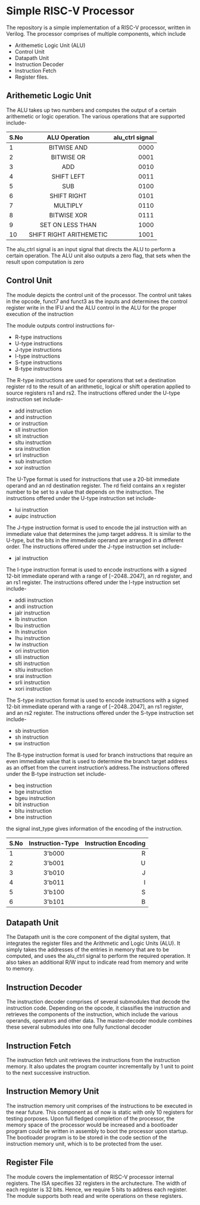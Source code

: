 # Simple RISC-V Processor

The repository is a simple implementation of a RISC-V processor, written in Verilog. 
The processor comprises of multiple components, which include

+ Arithemetic Logic Unit (ALU)
+ Control Unit
+ Datapath Unit
+ Instruction Decoder
+ Instruction Fetch
+ Register files.

## Arithemetic Logic Unit
<p> The ALU takes up two numbers and computes the output of a certain arithemetic or logic operation. The various operations that are supported include-
  
| S.No |  ALU Operation  | alu_ctrl signal |
|:-----|:---------------:|----------------:|
| 1 | BITWISE AND | 0000 |
| 2 | BITWISE OR | 0001  |
| 3 | ADD | 0010 |
| 4 | SHIFT LEFT | 0011 |
| 5 | SUB | 0100 |
| 6 | SHIFT RIGHT | 0101 |
| 7 | MULTIPLY | 0110 |
| 8 | BITWISE XOR | 0111 |
| 9 | SET ON LESS THAN | 1000 |
| 10 | SHIFT RIGHT ARITHEMETIC | 1001 |

The alu_ctrl signal is an input signal that directs the ALU to perform a certain operation.
The ALU unit also outputs a zero flag, that sets when the result upon computation is zero

## Control Unit
The module depicts the control unit of the processor. 
The control unit takes in the opcode, funct7 and funct3 as the inputs and determines the control register write in 
the IFU and the ALU control in the ALU for the proper execution of the instruction

The module outputs control instructions for-
+ R-type instructions 
+ U-type instructions 
+ J-type instructions
+ I-type instructions
+ S-type instructions
+ B-type instructions

The R-type instructions are used for operations that set a destination register rd to the result of an arithmetic, logical or shift operation applied to source registers rs1 and rs2. The instructions offered under the U-type instruction set include-
+ add instruction
+ and instruction
+ or instruction
+ sll instruction
+ slt instruction
+ sltu instruction
+ sra instruction
+ srl instruction
+ sub instruction
+ xor instruction

The U-Type format is used for instructions that use a 20-bit immediate operand and an rd destination register. The rd field contains an x register number to be set to a value that depends on the instruction. The instructions offered under the U-type instruction set include-
+ lui instruction
+ auipc instruction

The J-type instruction format is used to encode the jal instruction with an immediate value that determines the jump target address. It is similar to the U-type, but the bits in the immediate operand are arranged in a different order. The instructions offered under the J-type instruction set include-
+ jal instruction

The I-type instruction format is used to encode instructions with a signed 12-bit immediate operand with a range of [−2048..2047], an rd register, and an rs1 register. The instructions offered under the I-type instruction set include-
+ addi instruction
+ andi instruction
+ jalr instruction
+ lb instruction
+ lbu instruction
+ lh instruction
+ lhu instruction
+ lw instruction
+ ori instruction
+ slli instruction
+ slti instruction
+ sltiu instruction
+ srai instruction
+ srli instruction
+ xori instruction

The S-type instruction format is used to encode instructions with a signed 12-bit immediate operand with a range of [−2048..2047], an rs1 register, and an rs2 register. The instructions offered under the S-type instruction set include-
+ sb instruction
+ sh instruction
+ sw instruction

The B-type instruction format is used for branch instructions that require an even immediate value that is used to determine the branch target address as an offset from the current instruction’s address.The instructions offered under the B-type instruction set include-
+ beq instruction
+ bge instruction
+ bgeu instruction
+ blt instruction
+ bltu instruction
+ bne instruction


the signal inst_type gives information of the encoding of the instruction. 

| S.No |  Instruction-Type  | Instruction Encoding |
|:-----|:------------------:|---------------------:|
| 1 | 3'b000 | R |
| 2 | 3'b001 | U |
| 3 | 3'b010 | J |
| 4 | 3'b011 | I |
| 5 | 3'b100 | S |
| 6 | 3'b101 | B |

## Datapath Unit
The Datapath unit is the core component of the digital system, that integrates the register files and the Arithmetic and Logic Units (ALU).
It simply takes the addresses of the entries in memory that are to be computed, and uses the alu_ctrl signal to perform the required operation. It also takes an additional R/W input to indicate read from memory and write to memory.

## Instruction Decoder
The instruction decoder comprises of several submodules that decode the instruction code. Depending on the opcode, it classifies the instruction and retrieves the components of the instruction, which include the various operands, operators and other data. The master-decoder module combines these several submodules into one fully functional decoder

## Instruction Fetch
The instruction fetch unit retrieves the instructions from the instruction memory. It also updates the program counter incrementally by 1 unit to point to the next successive instruction.

## Instruction Memory Unit
The instruction memory unit comprises of the instructions to be executed in the near future. This component as of now is static with only 10 registers for testing porposes. Upon full fledged completion of the processor, the memory space of the processor would be increased and a bootloader program could be written in assembly to boot the processor upon startup. The bootloader program is to be stored in the code section of the instruction memory unit, which is to be protected from the user.

## Register File
The module covers the implementation of RISC-V processor internal registers. The ISA specifies 32 registers in the archutecture. The width of each register is 32 bits. Hence, we require 5 bits to address each register.
The module supports both read and write operations on these registers.